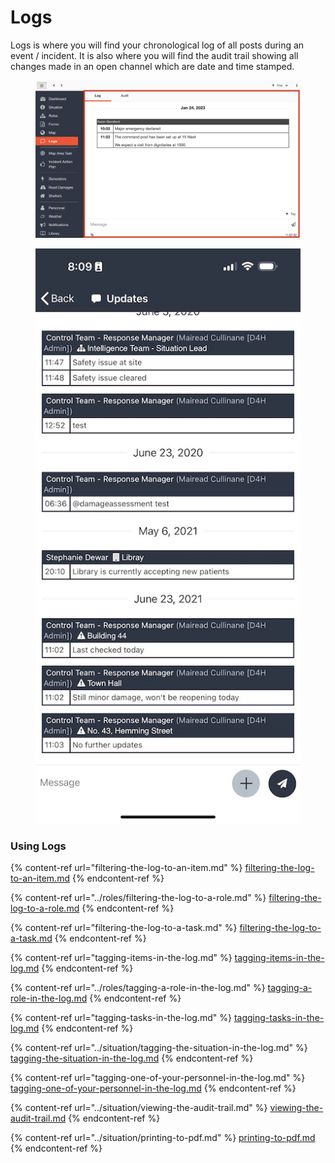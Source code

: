 # Logs

Logs is where you will find your chronological log of all posts during an event / incident. It is also where you will find the audit trail showing all changes made in an open channel which are date and time stamped.&#x20;

<figure><img src="../../.gitbook/assets/Screenshot 2023-01-25 at 11.07.33 AM.png" alt=""><figcaption></figcaption></figure>

<figure><img src="../../.gitbook/assets/Screenshot 2022-11-29 at 8.09.08 AM (1).jpeg" alt=""><figcaption></figcaption></figure>

### Using Logs

{% content-ref url="filtering-the-log-to-an-item.md" %}
[filtering-the-log-to-an-item.md](filtering-the-log-to-an-item.md)
{% endcontent-ref %}

{% content-ref url="../roles/filtering-the-log-to-a-role.md" %}
[filtering-the-log-to-a-role.md](../roles/filtering-the-log-to-a-role.md)
{% endcontent-ref %}

{% content-ref url="filtering-the-log-to-a-task.md" %}
[filtering-the-log-to-a-task.md](filtering-the-log-to-a-task.md)
{% endcontent-ref %}

{% content-ref url="tagging-items-in-the-log.md" %}
[tagging-items-in-the-log.md](tagging-items-in-the-log.md)
{% endcontent-ref %}

{% content-ref url="../roles/tagging-a-role-in-the-log.md" %}
[tagging-a-role-in-the-log.md](../roles/tagging-a-role-in-the-log.md)
{% endcontent-ref %}

{% content-ref url="tagging-tasks-in-the-log.md" %}
[tagging-tasks-in-the-log.md](tagging-tasks-in-the-log.md)
{% endcontent-ref %}

{% content-ref url="../situation/tagging-the-situation-in-the-log.md" %}
[tagging-the-situation-in-the-log.md](../situation/tagging-the-situation-in-the-log.md)
{% endcontent-ref %}

{% content-ref url="tagging-one-of-your-personnel-in-the-log.md" %}
[tagging-one-of-your-personnel-in-the-log.md](tagging-one-of-your-personnel-in-the-log.md)
{% endcontent-ref %}

{% content-ref url="../situation/viewing-the-audit-trail.md" %}
[viewing-the-audit-trail.md](../situation/viewing-the-audit-trail.md)
{% endcontent-ref %}

{% content-ref url="../situation/printing-to-pdf.md" %}
[printing-to-pdf.md](../situation/printing-to-pdf.md)
{% endcontent-ref %}
